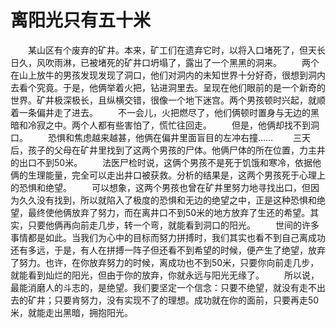 # 离阳光只有五十米
　　某山区有个废弃的矿井。本来，矿工们在遗弃它时，以将入口堵死了，但天长日久，风吹雨淋，已被堵死的矿井口坍塌了，露出了一个黑黑的洞来。 
　　两个在山上放牛的男孩发现发现了洞口，他们对洞内的未知世界十分好奇，很想到洞内去看个究竟。于是，他俩举着火把，钻进洞里去。呈现在他们眼前的是一个新奇的世界。矿井极深极长，且纵横交错，很像一个地下迷宫。两个男孩顿时兴起，就顺着一条偏井走了进去。 
　　不一会儿，火把燃尽了，他们俩顿时置身与无边的黑暗和冷寂之中。两个人都有些害怕了，慌忙往回走。 
　　但是，他俩却找不到洞口。 
　　恐惧和焦虑越来越甚，他俩在偏井里面盲目的左冲右撞…… 
　　三天后，孩子的父母在矿井里找到了这两个男孩的尸体。他俩尸体的所在位置，力主井的出口不到50米。 
　　法医尸检时说，这俩个男孩不是死于饥饿和寒冷，依据他俩的生理能量，完全可以走出井口被获救。分析的结果是，这两个男孩死于心理上的恐惧和绝望。 
　　可以想象，这两个男孩也曾在矿井里努力地寻找出口，但因为久久没有找到，所以就陷入了极度的恐惧和无边的绝望之中，正是这种恐惧和绝望，最终使他俩放弃了努力，而在离井口不到50米的地方放弃了生还的希望。其实，只要他俩再向前走几步，转一个弯，就能看到洞口的阳光。 
　　世间的许多事情都是如此。当我们为心中的目标而努力拼搏时，我们其实也看不到自己离成功还有多远，于是，有人在拼搏一阵子但还看不到希望的时候，便产生了绝望，放弃了努力。也许，在你放弃努力的时候，离成功也不到50米，只要你向前走几步，就能看到灿烂的阳光，但由于你的放弃，你就永远与阳光无缘了。 
　　所以说，最能消磨人的斗志的，是绝望。我们要坚定一个信念：只要不绝望，就没有走不出去的矿井；只要肯努力，没有实现不了的理想。成功就在你的面前，只要再走50米，就能走出黑暗，拥抱阳光。
 